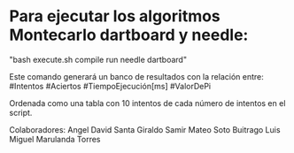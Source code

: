 # Para ejecutar los algoritmos Montecarlo dartboard y needle: 

"bash execute.sh compile run needle dartboard"

Este comando generará un banco de resultados con la relación entre: 
#Intentos #Aciertos #TiempoEjecución[ms] #ValorDePi

Ordenada como una tabla con 10 intentos de cada número de intentos en el script. 




Colaboradores: 
Angel David Santa Giraldo 
Samir Mateo Soto Buitrago 
Luis Miguel Marulanda Torres 